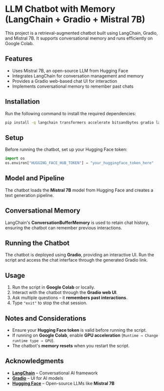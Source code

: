 # LLM Chatbot with Memory (LangChain + Gradio + Mistral 7B)

This project is a retrieval-augmented chatbot built using LangChain, Gradio, and Mistral 7B. It supports conversational memory and runs efficiently on Google Colab. 

## Features

- Uses Mistral 7B, an open-source LLM from Hugging Face  
- Integrates LangChain for conversation management and memory  
- Provides a Gradio web-based chat UI for interaction  
- Implements conversational memory to remember past chats  

## Installation

Run the following command to install the required dependencies:

```bash
pip install -q langchain transformers accelerate bitsandbytes gradio langchain_community
```

## Setup

Before running the chatbot, set up your Hugging Face token:

```python
import os
os.environ["HUGGING_FACE_HUB_TOKEN"] = "your_huggingface_token_here"
```

## Model and Pipeline

The chatbot loads the **Mistral 7B** model from Hugging Face and creates a text generation pipeline.

## Conversational Memory

LangChain's **ConversationBufferMemory** is used to retain chat history, ensuring the chatbot can remember previous interactions.

## Running the Chatbot

The chatbot is deployed using **Gradio**, providing an interactive UI. Run the script and access the chat interface through the generated Gradio link.

## Usage

1. Run the script in **Google Colab** or locally.  
2. Interact with the chatbot through the **Gradio web UI**.  
3. Ask multiple questions – it **remembers past interactions**.  
4. Type `"exit"` to stop the chat session.  

## Notes and Considerations

- Ensure your **Hugging Face token** is valid before running the script.  
- If running on **Google Colab**, enable **GPU acceleration** (`Runtime → Change runtime type → GPU`).  
- The chatbot's **memory resets** when you restart the script.  

## Acknowledgments

- **[LangChain](https://python.langchain.com/)** – Conversational AI framework  
- **[Gradio](https://www.gradio.app/)** – UI for AI models  
- **[Hugging Face](https://huggingface.co/)** – Open-source LLMs like **Mistral 7B**  

